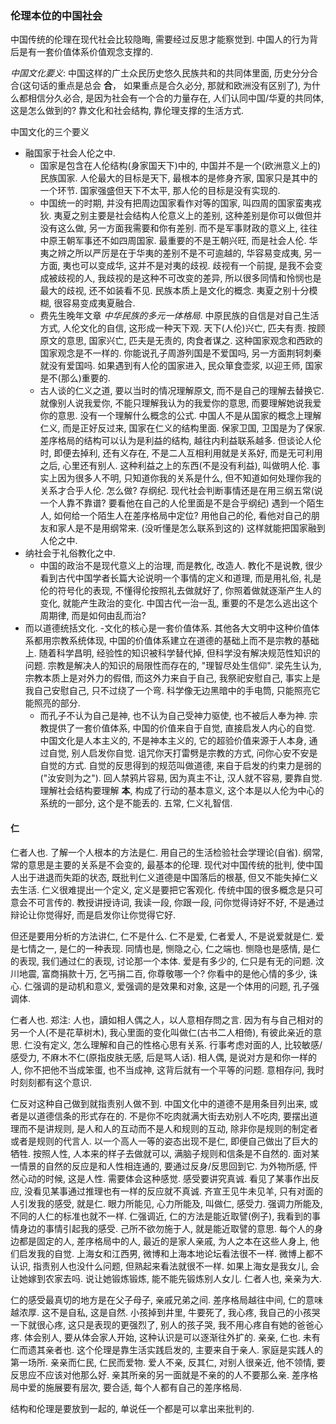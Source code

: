 ### 伦理本位的中国社会

中国传统的伦理在现代社会比较隐晦, 需要经过反思才能察觉到. 中国人的行为背后是有一套价值体系价值观念支撑的.

*中国文化要义*: 中国这样的广土众民历史悠久民族共和的共同体里面, 历史分分合合(这句话的重点是总会 **合**， 如果重点是合久必分, 那就和欧洲没有区别了), 为什么都相信分久必合, 是因为社会有一个合的力量存在, 人们认同中国/华夏的共同体, 这是怎么做到的? 靠文化和社会结构, 靠伦理支撑的生活方式.

中国文化的三个要义
- 融国家于社会人伦之中.
    - 国家是包含在人伦结构(身家国天下)中的, 中国并不是一个(欧洲意义上的)民族国家. 人伦最大的目标是天下, 最根本的是修身齐家, 国家只是其中的一个环节. 国家强盛但天下不太平, 那人伦的目标是没有实现的.
    - 中国统一的时期, 并没有把周边国家看作对等的国家, 叫四周的国家蛮夷戎狄. 夷夏之别主要是社会结构人伦意义上的差别, 这种差别是你可以做但并没有这么做, 另一方面我需要和你有差别. 而不是军事财政的意义上, 往往中原王朝军事还不如四周国家. 最重要的不是王朝兴旺, 而是社会人伦. 华夷之辨之所以严厉是在于华夷的差别不是不可逾越的, 华容易变成夷, 另一方面, 夷也可以变成华, 这并不是对夷的歧视. 歧视有一个前提, 是我不会变成被歧视的人, 我歧视的是这种不可改变的差异, 所以很多同情和怜悯也是最大的歧视, 还不如装看不见. 民族本质上是文化的概念. 夷夏之别十分模糊, 很容易变成夷夏融合.
    - 费先生晚年文章 *中华民族的多元一体格局*. 中原民族的自信是对自己生活方式, 人伦文化的自信, 这形成一种天下观. 天下(人伦)兴亡, 匹夫有责. 按顾原文的意思, 国家兴亡, 匹夫是无责的, 肉食者谋之. 这种国家观念和西欧的国家观念是不一样的. 你能说孔子周游列国是不爱国吗, 另一方面荆轲刺秦就没有爱国吗. 如果遇到有人伦的国家进入, 民众箪食壶浆, 以迎王师, 国家是不(那么)重要的.
    - 古人谈的仁义之道, 要以当时的情况理解原文, 而不是自己的理解去替换它. 就像别人说我爱你, 不能只理解我认为的我爱你的意思, 而要理解她说我爱你的意思. 没有一个理解什么概念的公式. 中国人不是从国家的概念上理解仁义, 而是正好反过来, 国家在仁义的结构里面. 保家卫国, 卫国是为了保家. 差序格局的结构可以认为是利益的结构, 越往内利益联系越多. 但谈论人伦时, 即便去掉利, 还有义存在, 不是二人互相利用就是关系好, 而是无可利用之后, 心里还有别人. 这种利益之上的东西(不是没有利益), 叫做明人伦. 事实上因为很多人不明, 只知道你我的关系是什么, 但不知道如何处理你我的关系才合乎人伦. 怎么做? 存纲纪. 现代社会判断事情还是在用三纲五常(说一个人靠不靠谱? 要看他在自己的人伦里面是不是合乎纲纪) 遇到一个陌生人, 如何给一个陌生人在差序格局中定位? 用他自己的伦, 看他对自己的朋友和家人是不是用纲常来. (没听懂是怎么联系到这的) 这样就能把国家融到人伦之中.
- 纳社会于礼俗教化之中.
    - 中国的政治不是现代意义上的治理, 而是教化, 改造人. 教化不是说教, 很少看到古代中国学者长篇大论说明一个事情的定义和道理, 而是用礼俗, 礼是伦的符号化的表现, 不懂得伦按照礼去做就好了, 你照着做就逐渐产生人的变化, 就能产生政治的变化. 中国古代一治一乱, 重要的不是怎么逃出这个周期律, 而是如何由乱而治?
- 而以道德统括文化.
    -文化的核心是一套价值体系. 其他各大文明中这种价值体系都用宗教系统体现, 中国的价值体系建立在道德的基础上而不是宗教的基础上. 随着科学昌明, 经验性的知识被科学替代掉, 但科学没有解决规范性知识的问题. 宗教是解决人的知识的局限性而存在的, "理智尽处生信仰". 梁先生认为, 宗教本质上是对外力的假借, 而这外力来自于自己, 我祭祀安慰自己, 事实上是我自己安慰自己, 只不过绕了一个弯. 科学像无边黑暗中的手电筒, 只能照亮它能照亮的部分.
    - 而孔子不认为自己是神, 也不认为自己受神力驱使, 也不被后人奉为神. 宗教提供了一套价值体系, 中国的价值来自于自觉, 直接启发人内心的自觉. 中国文化是人本主义的, 不是神本主义的, 它的超验价值来源于人本身, 通过自觉, 别人启发你自觉. 诅咒你天打雷劈是宗教的方式, 问你心安不安是自觉的方式. 自觉的反思得到的规范叫做道德, 来自于启发的约束力是弱的("汝安则为之"). 回人禁鸦片容易, 因为真主不让, 汉人就不容易, 要靠自觉. 理解社会结构要理解 **本**, 构成了行动的基本意义, 这个本是以人伦为中心的系统的一部分, 这个是不能丢的. 五常, 仁义礼智信.

#### 仁

仁者人也. 了解一个人根本的方法是仁. 用自己的生活检验社会学理论(自省). 纲常, 常的意思是主要的关系是不会变的, 最基本的伦理. 现代对中国传统的批判, 使中国人出于进退而失距的状态, 既批判仁义道德是中国落后的根基, 但又不能失掉仁义去生活. 仁义很难提出一个定义, 定义是要把它客观化. 传统中国的很多概念是只可意会不可言传的. 教授讲授诗词, 我读一段, 你跟一段, 问你觉得诗好不好, 不是通过辩论让你觉得好, 而是启发你让你觉得它好.

但还是要用分析的方法讲仁, 仁不是什么. 仁不是爱, 仁者爱人, 不是说爱就是仁. 爱是七情之一, 是仁的一种表现. 同情也是, 恻隐之心, 仁之端也. 恻隐也是感情, 是仁的表现, 我们通过仁的表现, 讨论那一个本体. 爱是有多少的, 仁只是有无的问题. 汶川地震, 富商捐款十万, 乞丐捐二百, 你尊敬哪一个? 你看中的是他心情的多少, 诛心. 仁强调的是动机和意义, 爱强调的是效果和对象, 这是一个体用的问题, 孔子强调体.

仁者人也. 郑注: 人也，讀如相人偶之人，以人意相存問之言. 因为有与自己相对的另一个人(不是花草树木), 我心里面的变化叫做仁(古书二人相倚), 有彼此亲近的意思. 仁没有定义, 怎么理解和自己的性格心思有关系. 行事考虑对面的人, 比较敏感/感受力, 不麻木不仁(原指皮肤无感, 后是骂人话). 相人偶, 是说对方是和你一样的人, 你不把他不当成笨蛋, 也不当成神, 这背后就有一个平等的问题. 意相存问, 我时时刻刻都有这个意识.

仁反对这种自己做到就指责别人做不到. 中国文化中的道德不是用条目列出来, 或者是以道德信条的形式存在的. 不是你不吃肉就满大街去劝别人不吃肉, 要摆出道理而不是讲规则, 是人和人的互动而不是人和规则的互动, 除非你是规则的制定者或者是规则的代言人. 以一个高人一等的姿态出现不是仁, 即便自己做出了巨大的牺牲. 按照人性, 人本来的样子去做就可以, 满脑子规则和信条是不自然的. 面对某一情景的自然的反应是和人性相连通的, 要通过反身/反思回到它. 为外物所感, 怦然心动的时候, 这是人性. 需要体会这种感觉. 感受要讲究真诚. 看见了某事作出反应, 没看见某事通过推理也有一样的反应就不真诚. 齐宣王见牛未见羊, 只有对面的人引发我的感受, 就是仁. 眼力所能见, 心力所能及, 叫做仁, 感受力. 强调力所能及, 不同的人仁的标准也就不一样. 仁强调近, 仁的方法是能近取譬(例子), 我看到的事情身边的事情引起我的感受. 己所不欲勿施于人, 就是能近取譬的意思. 每个人的身边都是固定的人, 差序格局中的人, 最近的是家人亲戚, 为人之本在这些人身上, 他们启发我的自觉. 上海女和江西男, 微博和上海本地论坛看法很不一样. 微博上都不认识, 指责别人也没什么问题, 但熟起来看法就很不一样. 如果上海女是我女儿, 会让她嫁到农家去吗. 说让她锻炼锻炼, 能不能先锻炼别人女儿. 仁者人也, 亲亲为大.

仁的感受最真切的地方是在父子母子, 亲戚兄弟之间. 差序格局越往中间, 仁的意味越浓厚. 这不是自私, 这是自然. 小孩掉到井里, 牛要死了, 我心疼, 我自己的小孩哭一下就很心疼, 这只是表现的更强烈了, 别人的孩子哭, 我不用心疼自有她的爸爸心疼. 体会别人, 要从体会家人开始, 这种认识是可以逐渐往外扩的. 亲亲, 仁也. 未有仁而遗其亲者也. 这个伦理是靠生活实践启发的, 主要来自于亲人. 家庭是实践人的第一场所. 亲亲而仁民, 仁民而爱物. 爱人不亲, 反其仁, 对别人很亲近, 他不领情, 要反思应不应该对他那么好. 亲其所亲的另一面就是不亲的的人不要那么亲. 差序格局中爱的施展要有层次, 要合适, 每个人都有自己的差序格局.

结构和伦理是要放到一起的, 单说任一个都是可以拿出来批判的.
